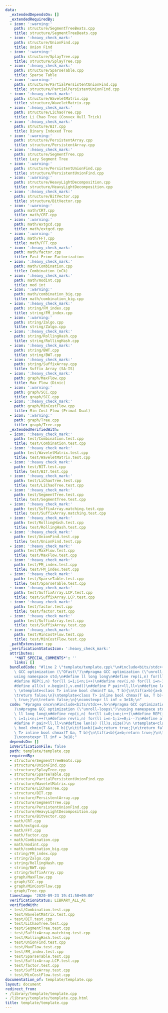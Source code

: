 ```yaml
---
data:
  _extendedDependsOn: []
  _extendedRequiredBy:
  - icon: ':warning:'
    path: structure/SegmentTreeBeats.cpp
    title: structure/SegmentTreeBeats.cpp
  - icon: ':heavy_check_mark:'
    path: structure/UnionFind.cpp
    title: Union Find
  - icon: ':warning:'
    path: structure/SplayTree.cpp
    title: structure/SplayTree.cpp
  - icon: ':heavy_check_mark:'
    path: structure/SparseTable.cpp
    title: Sparse Table
  - icon: ':warning:'
    path: structure/PartialPersistentUnionFind.cpp
    title: structure/PartialPersistentUnionFind.cpp
  - icon: ':heavy_check_mark:'
    path: structure/WaveletMatrix.cpp
    title: structure/WaveletMatrix.cpp
  - icon: ':heavy_check_mark:'
    path: structure/LiChaoTree.cpp
    title: Li Chao Tree (Convex Hull Trick)
  - icon: ':heavy_check_mark:'
    path: structure/BIT.cpp
    title: Binary Indexed Tree
  - icon: ':warning:'
    path: structure/PersistentArray.cpp
    title: structure/PersistentArray.cpp
  - icon: ':heavy_check_mark:'
    path: structure/SegmentTree.cpp
    title: Lazy Segment Tree
  - icon: ':warning:'
    path: structure/PersistentUnionFind.cpp
    title: structure/PersistentUnionFind.cpp
  - icon: ':warning:'
    path: structure/HeavyLightDecomposition.cpp
    title: structure/HeavyLightDecomposition.cpp
  - icon: ':heavy_check_mark:'
    path: structure/BitVector.cpp
    title: structure/BitVector.cpp
  - icon: ':warning:'
    path: math/CRT.cpp
    title: math/CRT.cpp
  - icon: ':warning:'
    path: math/extgcd.cpp
    title: math/extgcd.cpp
  - icon: ':warning:'
    path: math/FFT.cpp
    title: math/FFT.cpp
  - icon: ':heavy_check_mark:'
    path: math/factor.cpp
    title: Fast Prime Factorization
  - icon: ':heavy_check_mark:'
    path: math/Combination.cpp
    title: Combination (nCk)
  - icon: ':heavy_check_mark:'
    path: math/modint.cpp
    title: mod int
  - icon: ':warning:'
    path: math/combination_big.cpp
    title: math/combination_big.cpp
  - icon: ':heavy_check_mark:'
    path: string/FM_index.cpp
    title: string/FM_index.cpp
  - icon: ':warning:'
    path: string/Zalgo.cpp
    title: string/Zalgo.cpp
  - icon: ':heavy_check_mark:'
    path: string/RollingHash.cpp
    title: string/RollingHash.cpp
  - icon: ':heavy_check_mark:'
    path: string/BWT.cpp
    title: string/BWT.cpp
  - icon: ':heavy_check_mark:'
    path: string/SuffixArray.cpp
    title: Suffix Array (SA-IS)
  - icon: ':heavy_check_mark:'
    path: graph/MaxFlow.cpp
    title: Max Flow (Dinic)
  - icon: ':warning:'
    path: graph/SCC.cpp
    title: graph/SCC.cpp
  - icon: ':heavy_check_mark:'
    path: graph/MinCostFlow.cpp
    title: Min Cost Flow (Primal Dual)
  - icon: ':warning:'
    path: graph/Tree.cpp
    title: graph/Tree.cpp
  _extendedVerifiedWith:
  - icon: ':heavy_check_mark:'
    path: test/Combination.test.cpp
    title: test/Combination.test.cpp
  - icon: ':heavy_check_mark:'
    path: test/WaveletMatrix.test.cpp
    title: test/WaveletMatrix.test.cpp
  - icon: ':heavy_check_mark:'
    path: test/BIT.test.cpp
    title: test/BIT.test.cpp
  - icon: ':heavy_check_mark:'
    path: test/LiChaoTree.test.cpp
    title: test/LiChaoTree.test.cpp
  - icon: ':heavy_check_mark:'
    path: test/SegmentTree.test.cpp
    title: test/SegmentTree.test.cpp
  - icon: ':heavy_check_mark:'
    path: test/SuffixArray.matching.test.cpp
    title: test/SuffixArray.matching.test.cpp
  - icon: ':heavy_check_mark:'
    path: test/RollingHash.test.cpp
    title: test/RollingHash.test.cpp
  - icon: ':heavy_check_mark:'
    path: test/UnionFind.test.cpp
    title: test/UnionFind.test.cpp
  - icon: ':heavy_check_mark:'
    path: test/MaxFlow.test.cpp
    title: test/MaxFlow.test.cpp
  - icon: ':heavy_check_mark:'
    path: test/FM_index.test.cpp
    title: test/FM_index.test.cpp
  - icon: ':heavy_check_mark:'
    path: test/SparseTable.test.cpp
    title: test/SparseTable.test.cpp
  - icon: ':heavy_check_mark:'
    path: test/SuffixArray.LCP.test.cpp
    title: test/SuffixArray.LCP.test.cpp
  - icon: ':heavy_check_mark:'
    path: test/factor.test.cpp
    title: test/factor.test.cpp
  - icon: ':heavy_check_mark:'
    path: test/SuffixArray.test.cpp
    title: test/SuffixArray.test.cpp
  - icon: ':heavy_check_mark:'
    path: test/MinCostFlow.test.cpp
    title: test/MinCostFlow.test.cpp
  _pathExtension: cpp
  _verificationStatusIcon: ':heavy_check_mark:'
  attributes:
    '*NOT_SPECIAL_COMMENTS*': ''
    links: []
  bundledCode: "#line 2 \"template/template.cpp\"\n#include<bits/stdc++.h>\n#pragma\
    \ GCC optimization (\"Ofast\")\n#pragma GCC optimization (\"unroll-loops\")\n\
    using namespace std;\n#define ll long long\n#define rep(i,n) for(ll i=0;i<n;i++)\n\
    #define REP(i,n) for(ll i=1;i<n;i++)\n#define rev(i,n) for(ll i=n-1;i>=0;i--)\n\
    #define all(v) v.begin(),v.end()\n#define P pair<ll,ll>\n#define len(s) (ll)s.size()\n\
    \ \ntemplate<class T> inline bool chmin(T &a, T b){\n\tif(a>b){a=b;return true;}\n\
    \treturn false;\n}\ntemplate<class T> inline bool chmax(T &a, T b){\n\tif(a<b){a=b;return\
    \ true;}\n\treturn false;\n}\nconstexpr ll inf = 3e18;\n"
  code: "#pragma once\n#include<bits/stdc++.h>\n#pragma GCC optimization (\"Ofast\"\
    )\n#pragma GCC optimization (\"unroll-loops\")\nusing namespace std;\n#define\
    \ ll long long\n#define rep(i,n) for(ll i=0;i<n;i++)\n#define REP(i,n) for(ll\
    \ i=1;i<n;i++)\n#define rev(i,n) for(ll i=n-1;i>=0;i--)\n#define all(v) v.begin(),v.end()\n\
    #define P pair<ll,ll>\n#define len(s) (ll)s.size()\n \ntemplate<class T> inline\
    \ bool chmin(T &a, T b){\n\tif(a>b){a=b;return true;}\n\treturn false;\n}\ntemplate<class\
    \ T> inline bool chmax(T &a, T b){\n\tif(a<b){a=b;return true;}\n\treturn false;\n\
    }\nconstexpr ll inf = 3e18;"
  dependsOn: []
  isVerificationFile: false
  path: template/template.cpp
  requiredBy:
  - structure/SegmentTreeBeats.cpp
  - structure/UnionFind.cpp
  - structure/SplayTree.cpp
  - structure/SparseTable.cpp
  - structure/PartialPersistentUnionFind.cpp
  - structure/WaveletMatrix.cpp
  - structure/LiChaoTree.cpp
  - structure/BIT.cpp
  - structure/PersistentArray.cpp
  - structure/SegmentTree.cpp
  - structure/PersistentUnionFind.cpp
  - structure/HeavyLightDecomposition.cpp
  - structure/BitVector.cpp
  - math/CRT.cpp
  - math/extgcd.cpp
  - math/FFT.cpp
  - math/factor.cpp
  - math/Combination.cpp
  - math/modint.cpp
  - math/combination_big.cpp
  - string/FM_index.cpp
  - string/Zalgo.cpp
  - string/RollingHash.cpp
  - string/BWT.cpp
  - string/SuffixArray.cpp
  - graph/MaxFlow.cpp
  - graph/SCC.cpp
  - graph/MinCostFlow.cpp
  - graph/Tree.cpp
  timestamp: '2020-09-23 19:41:50+09:00'
  verificationStatus: LIBRARY_ALL_AC
  verifiedWith:
  - test/Combination.test.cpp
  - test/WaveletMatrix.test.cpp
  - test/BIT.test.cpp
  - test/LiChaoTree.test.cpp
  - test/SegmentTree.test.cpp
  - test/SuffixArray.matching.test.cpp
  - test/RollingHash.test.cpp
  - test/UnionFind.test.cpp
  - test/MaxFlow.test.cpp
  - test/FM_index.test.cpp
  - test/SparseTable.test.cpp
  - test/SuffixArray.LCP.test.cpp
  - test/factor.test.cpp
  - test/SuffixArray.test.cpp
  - test/MinCostFlow.test.cpp
documentation_of: template/template.cpp
layout: document
redirect_from:
- /library/template/template.cpp
- /library/template/template.cpp.html
title: template/template.cpp
---
```

